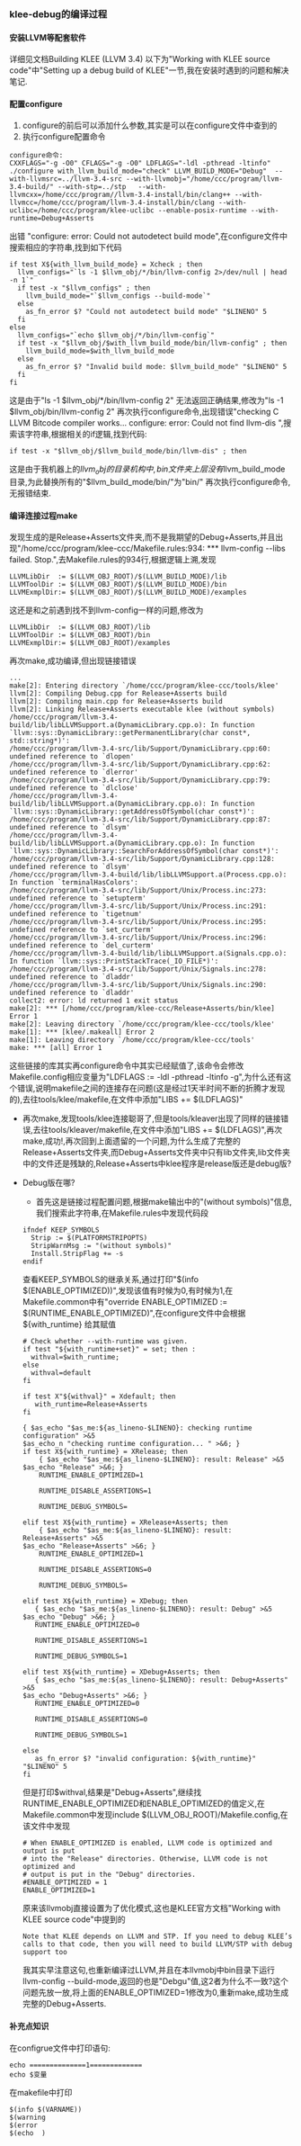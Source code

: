 ### klee-debug的编译过程

#### 安装LLVM等配套软件
详细见文档Building KLEE (LLVM 3.4)
以下为"Working with KLEE source code"中"Setting up a debug build of KLEE"一节,我在安装时遇到的问题和解决笔记.

#### 配置configure
1. configure的前后可以添加什么参数,其实是可以在configure文件中查到的
2. 执行configure配置命令
```
configure命令:
CXXFLAGS="-g -O0" CFLAGS="-g -O0" LDFLAGS="-ldl -pthread -ltinfo" ./configure with_llvm_build_mode="check" LLVM_BUILD_MODE="Debug"  --with-llvmsrc=../llvm-3.4-src --with-llvmobj="/home/ccc/program/llvm-3.4-build/" --with-stp=../stp   --with-llvmcxx=/home/ccc/program//llvm-3.4-install/bin/clang++ --with-llvmcc=/home/ccc/program/llvm-3.4-install/bin/clang --with-uclibc=/home/ccc/program/klee-uclibc --enable-posix-runtime --with-runtime=Debug+Asserts
```
出错 "configure: error: Could not autodetect build mode",在configure文件中搜索相应的字符串,找到如下代码
```
if test X${with_llvm_build_mode} = Xcheck ; then
  llvm_configs="`ls -1 $llvm_obj/*/bin/llvm-config 2>/dev/null | head -n 1`"
  if test -x "$llvm_configs" ; then
    llvm_build_mode="`$llvm_configs --build-mode`"
  else
    as_fn_error $? "Could not autodetect build mode" "$LINENO" 5
  fi
else
  llvm_configs="`echo $llvm_obj/*/bin/llvm-config`"
  if test -x "$llvm_obj/$with_llvm_build_mode/bin/llvm-config" ; then
    llvm_build_mode=$with_llvm_build_mode
  else
    as_fn_error $? "Invalid build mode: $llvm_build_mode" "$LINENO" 5
  fi
fi
```
这是由于"ls -1 $llvm_obj/\*/bin/llvm-config 2" 无法返回正确结果,修改为"ls -1 $llvm_obj/bin/llvm-config 2"
再次执行configure命令,出现错误"checking C LLVM Bitcode compiler works... configure: error: Could not find llvm-dis
",搜索该字符串,根据相关的if逻辑,找到代码:
```
if test -x "$llvm_obj/$llvm_build_mode/bin/llvm-dis" ; then
```
这是由于我机器上的$llvm_obj的目录机构中,bin文件夹上层没有$llvm_build_mode目录,为此替换所有的"$llvm_build_mode/bin/"为"bin/"
再次执行configure命令,无报错结束.

#### 编译连接过程make
发现生成的是Release+Asserts文件夹,而不是我期望的Debug+Asserts,并且出现"/home/ccc/program/klee-ccc/Makefile.rules:934: *** llvm-config --libs failed.  Stop.",去Makefile.rules的934行,根据逻辑上溯,发现
```
LLVMLibDir  := $(LLVM_OBJ_ROOT)/$(LLVM_BUILD_MODE)/lib
LLVMToolDir := $(LLVM_OBJ_ROOT)/$(LLVM_BUILD_MODE)/bin
LLVMExmplDir:= $(LLVM_OBJ_ROOT)/$(LLVM_BUILD_MODE)/examples
```
这还是和之前遇到找不到llvm-config一样的问题,修改为
```
LLVMLibDir  := $(LLVM_OBJ_ROOT)/lib
LLVMToolDir := $(LLVM_OBJ_ROOT)/bin
LLVMExmplDir:= $(LLVM_OBJ_ROOT)/examples
```
再次make,成功编译,但出现链接错误
```
...
make[2]: Entering directory `/home/ccc/program/klee-ccc/tools/klee'
llvm[2]: Compiling Debug.cpp for Release+Asserts build
llvm[2]: Compiling main.cpp for Release+Asserts build
llvm[2]: Linking Release+Asserts executable klee (without symbols)
/home/ccc/program/llvm-3.4-build/lib/libLLVMSupport.a(DynamicLibrary.cpp.o): In function `llvm::sys::DynamicLibrary::getPermanentLibrary(char const*, std::string*)':
/home/ccc/program/llvm-3.4-src/lib/Support/DynamicLibrary.cpp:60: undefined reference to `dlopen'
/home/ccc/program/llvm-3.4-src/lib/Support/DynamicLibrary.cpp:62: undefined reference to `dlerror'
/home/ccc/program/llvm-3.4-src/lib/Support/DynamicLibrary.cpp:79: undefined reference to `dlclose'
/home/ccc/program/llvm-3.4-build/lib/libLLVMSupport.a(DynamicLibrary.cpp.o): In function `llvm::sys::DynamicLibrary::getAddressOfSymbol(char const*)':
/home/ccc/program/llvm-3.4-src/lib/Support/DynamicLibrary.cpp:87: undefined reference to `dlsym'
/home/ccc/program/llvm-3.4-build/lib/libLLVMSupport.a(DynamicLibrary.cpp.o): In function `llvm::sys::DynamicLibrary::SearchForAddressOfSymbol(char const*)':
/home/ccc/program/llvm-3.4-src/lib/Support/DynamicLibrary.cpp:128: undefined reference to `dlsym'
/home/ccc/program/llvm-3.4-build/lib/libLLVMSupport.a(Process.cpp.o): In function `terminalHasColors':
/home/ccc/program/llvm-3.4-src/lib/Support/Unix/Process.inc:273: undefined reference to `setupterm'
/home/ccc/program/llvm-3.4-src/lib/Support/Unix/Process.inc:291: undefined reference to `tigetnum'
/home/ccc/program/llvm-3.4-src/lib/Support/Unix/Process.inc:295: undefined reference to `set_curterm'
/home/ccc/program/llvm-3.4-src/lib/Support/Unix/Process.inc:296: undefined reference to `del_curterm'
/home/ccc/program/llvm-3.4-build/lib/libLLVMSupport.a(Signals.cpp.o): In function `llvm::sys::PrintStackTrace(_IO_FILE*)':
/home/ccc/program/llvm-3.4-src/lib/Support/Unix/Signals.inc:278: undefined reference to `dladdr'
/home/ccc/program/llvm-3.4-src/lib/Support/Unix/Signals.inc:290: undefined reference to `dladdr'
collect2: error: ld returned 1 exit status
make[2]: *** [/home/ccc/program/klee-ccc/Release+Asserts/bin/klee] Error 1
make[2]: Leaving directory `/home/ccc/program/klee-ccc/tools/klee'
make[1]: *** [klee/.makeall] Error 2
make[1]: Leaving directory `/home/ccc/program/klee-ccc/tools'
make: *** [all] Error 1
```
这些链接的库其实再configure命令中其实已经赋值了,该命令会修改Makefile.config相应变量为"LDFLAGS := -ldl -pthread -ltinfo -g",为什么还有这个错误,说明makefile之间的连接存在问题(这是经过1天半时间不断的折腾才发现的),去往tools/klee/makefile,在文件中添加"LIBS += $(LDFLAGS)"
- 再次make,发现tools/klee连接聪哥了,但是tools/kleaver出现了同样的链接错误,去往tools/kleaver/makefile,在文件中添加"LIBS += $(LDFLAGS)",再次make,成功!,再次回到上面遗留的一个问题,为什么生成了完整的Release+Asserts文件夹,而Debug+Asserts文件夹中只有lib文件夹,lib文件夹中的文件还是残缺的,Release+Asserts中klee程序是release版还是debug版?

- Debug版在哪?
  - 首先这是链接过程配置问题,根据make输出中的"(without symbols)"信息,我们搜索此字符串,在Makefile.rules中发现代码段
  ```
  ifndef KEEP_SYMBOLS
    Strip := $(PLATFORMSTRIPOPTS)
    StripWarnMsg := "(without symbols)"
    Install.StripFlag += -s
  endif
  ```
  查看KEEP_SYMBOLS的继承关系,通过打印"$(info $(ENABLE_OPTIMIZED))",发现该值有时候为0,有时候为1,在Makefile.common中有"override ENABLE_OPTIMIZED := $(RUNTIME_ENABLE_OPTIMIZED)",在configure文件中会根据${with_runtime} 给其赋值
  ```
  # Check whether --with-runtime was given.
  if test "${with_runtime+set}" = set; then :
    withval=$with_runtime;
  else
    withval=default
  fi

  if test X"${withval}" = Xdefault; then
     with_runtime=Release+Asserts
  fi

  { $as_echo "$as_me:${as_lineno-$LINENO}: checking runtime configuration" >&5
  $as_echo_n "checking runtime configuration... " >&6; }
  if test X${with_runtime} = XRelease; then
      { $as_echo "$as_me:${as_lineno-$LINENO}: result: Release" >&5
  $as_echo "Release" >&6; }
      RUNTIME_ENABLE_OPTIMIZED=1

      RUNTIME_DISABLE_ASSERTIONS=1

      RUNTIME_DEBUG_SYMBOLS=

  elif test X${with_runtime} = XRelease+Asserts; then
      { $as_echo "$as_me:${as_lineno-$LINENO}: result: Release+Asserts" >&5
  $as_echo "Release+Asserts" >&6; }
      RUNTIME_ENABLE_OPTIMIZED=1

      RUNTIME_DISABLE_ASSERTIONS=0

      RUNTIME_DEBUG_SYMBOLS=

  elif test X${with_runtime} = XDebug; then
     { $as_echo "$as_me:${as_lineno-$LINENO}: result: Debug" >&5
  $as_echo "Debug" >&6; }
     RUNTIME_ENABLE_OPTIMIZED=0

     RUNTIME_DISABLE_ASSERTIONS=1

     RUNTIME_DEBUG_SYMBOLS=1

  elif test X${with_runtime} = XDebug+Asserts; then
     { $as_echo "$as_me:${as_lineno-$LINENO}: result: Debug+Asserts" >&5
  $as_echo "Debug+Asserts" >&6; }
     RUNTIME_ENABLE_OPTIMIZED=0

     RUNTIME_DISABLE_ASSERTIONS=0

     RUNTIME_DEBUG_SYMBOLS=1

  else
     as_fn_error $? "invalid configuration: ${with_runtime}" "$LINENO" 5
  fi
  ```
  
  但是打印$withval,结果是"Debug+Asserts",继续找RUNTIME_ENABLE_OPTIMIZED和ENABLE_OPTIMIZED的值定义,在Makefile.common中发现include $(LLVM_OBJ_ROOT)/Makefile.config,在该文件中发现
  ```
  # When ENABLE_OPTIMIZED is enabled, LLVM code is optimized and output is put
  # into the "Release" directories. Otherwise, LLVM code is not optimized and
  # output is put in the "Debug" directories.
  #ENABLE_OPTIMIZED = 1
  ENABLE_OPTIMIZED=1
  ```
  原来该llvmobj直接设置为了优化模式,这也是KLEE官方文档"Working with KLEE source code"中提到的
  ```
  Note that KLEE depends on LLVM and STP. If you need to debug KLEE’s calls to that code, then you will need to build LLVM/STP with debug support too
  ```
  我其实早注意这句,也重新编译过LLVM,并且在本llvmobj中bin目录下运行llvm-config --build-mode,返回的也是"Debgu"值,这2者为什么不一致?这个问题先放一放,将上面的ENABLE_OPTIMIZED=1修改为0,重新make,成功生成完整的Debug+Asserts.

#### 补充点知识
在configrue文件中打印语句:
```
echo ==============1=============
echo $变量
```
在makefile中打印
```
$(info $(VARNAME))
$(warning
$(error
$(echo  )
```
